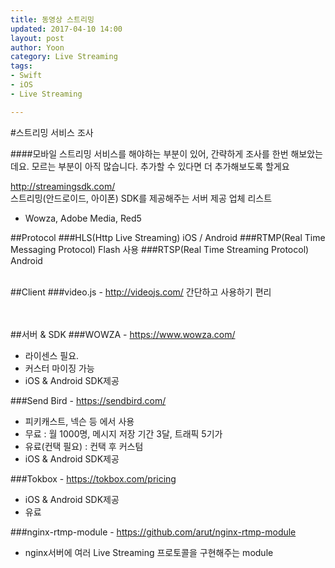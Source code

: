 ```yaml
---
title: 동영상 스트리밍
updated: 2017-04-10 14:00
layout: post
author: Yoon
category: Live Streaming
tags: 
- Swift
- iOS
- Live Streaming

---
```


#스트리밍 서비스 조사

####모바일 스트리밍 서비스를 해야하는 부분이 있어, 간략하게 조사를 한번 해보았는데요. 모르는 부분이 아직 많습니다. 추가할 수 있다면 더 추가해보도록 할게요


<http://streamingsdk.com/><br>
스트리밍(안드로이드, 아이폰) SDK를 제공해주는 서버 제공 업체 리스트
- Wowza, Adobe Media, Red5

##Protocol
###HLS(Http Live Streaming)
iOS / Android 
###RTMP(Real Time Messaging Protocol)
Flash 사용
###RTSP(Real Time Streaming Protocol)
Android
<br><br>


##Client
###video.js - <http://videojs.com/>
간단하고 사용하기 편리

<br><br>
##서버 & SDK
###WOWZA - <https://www.wowza.com/>
* 라이센스 필요.
* 커스터 마이징 가능
* iOS & Android SDK제공

###Send Bird - <https://sendbird.com/>
* 피키캐스트, 넥슨 등 에서 사용
* 무료 : 월 1000명, 메시지 저장 기간 3달, 트래픽 5기가
* 유료(컨택 필요) : 컨택 후 커스텀 
* iOS & Android SDK제공

###Tokbox - <https://tokbox.com/pricing>
* iOS & Android SDK제공
* 유료

###nginx-rtmp-module - <https://github.com/arut/nginx-rtmp-module>
* nginx서버에 여러 Live Streaming 프로토콜을 구현해주는 module





